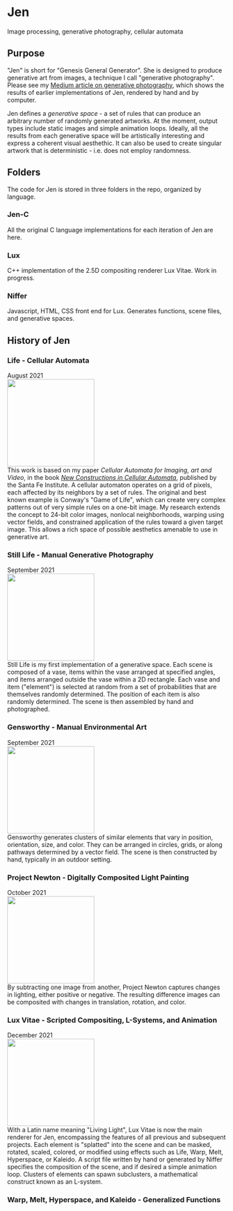 # Jen
Image processing, generative photography, cellular automata

## Purpose
"Jen" is short for "Genesis General Generator". She is designed to produce generative art from images, a technique I call "generative photography". Please see my [Medium article on generative photography](https://medium.com/@joyhughes/generative-photography-1318e25bbec1), which shows the results of earlier implementations of Jen, rendered by hand and by computer.

Jen defines a *generative space* - a set of rules that can produce an arbitrary number of randomly generated artworks. At the moment, output types include static images and simple animation loops. Ideally, all the results from each generative space will be artistically interesting and express a coherent visual aesthethic. It can also be used to create singular artwork that is deterministic - i.e. does not employ randomness.

## Folders
The code for Jen is stored in three folders in the repo, organized by language. 
### Jen-C
All the original C language implementations for each iteration of Jen are here.
### Lux
C++ implementation of the 2.5D compositing renderer Lux Vitae. Work in progress.
### Niffer
Javascript, HTML, CSS front end for Lux. Generates functions, scene files, and generative spaces.

## History of Jen
### Life - Cellular Automata
August 2021 <br>
<img src="https://pbs.twimg.com/media/FRXuntLVgAAQKmc?format=jpg&name=small" height = 200> <br>
This work is based on my paper *Cellular Automata for Imaging, art and Video*, in the book [*New Constructions in Cellular Automata*](https://global.oup.com/academic/product/new-constructions-in-cellular-automata-9780195137187?cc=us&lang=en&#), published by the Santa Fe Institute.
A cellular automaton operates on a grid of pixels, each affected by its neighbors by a set of rules. The original and best known example is Conway's "Game of Life", which can create very complex patterns out of very simple rules on a one-bit image. My research extends the concept to 24-bit color images, nonlocal neighborhoods, warping using vector fields, and constrained application of the rules toward a given target image. This allows a rich space of possible aesthetics amenable to use in generative art.
### Still Life - Manual Generative Photography
September 2021 <br>
<img src = "https://miro.medium.com/max/10944/1*V4Oa_Q4cxB3zbP8r2D7JuA.jpeg" height = 200 > <br>
Still Life is my first implementation of a generative space. Each scene is composed of a vase, items within the vase arranged at specified angles, and items arranged outside the vase within a 2D rectangle. Each vase and item ("element") is selected at random from a set of probabilities that are themselves randomly determined. The position of each item is also randomly determined. The scene is then assembled by hand and photographed.
### Gensworthy - Manual Environmental Art
September 2021 <br>
<img src = "https://miro.medium.com/max/1400/1*d6pv0GgJkzDXMIc54xgG2Q.jpeg" width = 200 > <br>
Gensworthy generates clusters of similar elements that vary in position, orientation, size, and color. They can be arranged in circles, grids, or along pathways determined by a vector field. The scene is then constructed by hand, typically in an outdoor setting.
### Project Newton - Digitally Composited Light Painting
October 2021 <br>
<img src = "https://miro.medium.com/max/1400/1*CkdWseaXWtkjHBLZ8mpq-A.jpeg" height = 200 > <br>
By subtracting one image from another, Project Newton captures changes in lighting, either positive or negative. The resulting difference images can be composited with changes in translation, rotation, and color.
### Lux Vitae - Scripted Compositing, L-Systems, and Animation
December 2021 <br>
<img src = "https://pbs.twimg.com/media/FRX06RAVIAAXjZ5?format=jpg&name=small" width = 200 > <br>
With a Latin name meaning "Living Light", Lux Vitae is now the main renderer for Jen, encompassing the features of all previous and subsequent projects. Each element is "splatted" into the scene and can be masked, rotated, scaled, colored, or modified using effects such as Life, Warp, Melt, Hyperspace, or Kaleido. A script file written by hand or generated by Niffer specifies the composition of the scene, and if desired a simple animation loop. Clusters of elements can spawn subclusters, a mathematical construct known as an L-system.
### Warp, Melt, Hyperspace, and Kaleido - Generalized Functions

